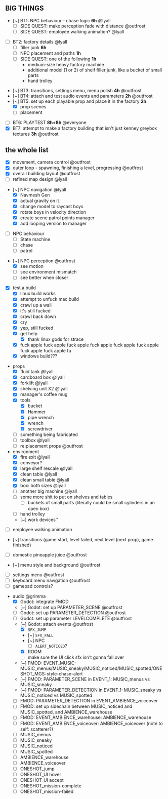 ## BIG THINGS

* [~] BT1: NPC behaviour - chase logic **6h** @lyall
	* [ ] SIDE QUEST: make perception fade with distance @outfrost
	* [ ] SIDE QUEST: employee walking animation? @lyall
* [ ] BT2: factory details @lyall
	* [ ] filler junk **6h**
	* [ ] NPC placement and paths **1h**
	* [ ] SIDE QUEST: one of the following **1h**
		* medium-size heavy factory machine
		* additional model (1 or 2) of shelf filler junk, like a bucket of small parts
		* hand trolley
* [~] BT3: transitions, settings menu, menu polish **4h** @outfrost
* [~] BT4: attach and test audio events and parameters **2h** @outfrost
* [~] BT5: set up each playable prop and place it in the factory **2h**
	* [x] prop scenes
	* [ ] placement
* [ ] BT6: PLAYTEST **8h+8h** @everyone
* [x] BT7: attempt to make a factory building that isn't just kenney greybox textures **3h** @outfrost

## the whole list

* [x] movement, camera control @outfrost
* [x] outer loop - spawning, finishing a level, progressing @outfrost
* [x] overall building layout @outfrost
* [ ] refined map design @lyall
* [~] NPC navigation @lyall
	* [x] Navmesh Gen
	* [x] actual gravity on it
	* [x] change model to raycast boys
	* [x] rotate boys in velocity direction
	* [x] create scene patrol points manager
	* [x] add looping version to manager
* [ ] NPC behaviour
	* [ ] State machine
	* [ ] chase
	* [ ] patrol
* [~] NPC perception @outfrost
	* [x] see motion
	* [ ] see environment mismatch
	* [ ] see better when closer
* [x] test a build
	* [x] linux build works
	* [x] attempt to unfuck mac build
	* [x] crawl up a wall
	* [x] it's still fucked
	* [x] crawl back down
	* [x] cry
	* [x] yep, still fucked
	* [x] get help
		* [x] thank linux gods for strace
	* [x] fuck apple fuck apple fuck apple fuck apple fuck apple fuck apple fuck apple fuck apple fu
	* [x] windows build???
* props
	* [x] fluid tank @lyall
	* [x] cardboard box @lyall
	* [x] forklift @lyall
	* [x] shelving unit X2 @lyall
	* [x] manager's coffee mug
	* [x] tools
		* [x] bucket
		* [x] Hammer
		* [x] pipe wrench
		* [x] wrench
		* [x] screwdriver
	* [ ] something being fabricated
	* [ ] toolbox @lyall
	* [ ] re:placement props @outfrost
* environment
	* [x] fire exit @lyall
	* [x] conveyor?
	* [x] large shelf rescale @lyall
	* [x] clean table @lyall
	* [x] clean small table @lyall
	* [x] box: both sizes @lyall
	* [ ] another big machine @lyall
	* [ ] some more shit to put on shelves and tables
		* [ ] buckets of small parts (literally could be small cylinders in an open box)
	* [ ] hand trolley
	* [~] work devices™
* [ ] employee walking animation
* [~] transitions (game start, level failed, next level (next prop), game finished)
* [ ] domestic pineapple juice @outfrost
* [~] menu style and background @outfrost
* [ ] settings menu @outfrost
* [ ] keyboard menu navigation @outfrost
* [ ] gamepad controls?
* audio @grimma
	* [x] Godot: integrate FMOD
	* [~] Godot: set up PARAMETER_SCENE @outfrost
	* [ ] Godot: set up PARAMETER_DETECTION @outfrost
	* [ ] Godot: set up parameter LEVELCOMPLETE @outfrost
	* [~] Godot: attach events @outfrost
		* [x] `SFX_JUMP`
		* [~] `SFX_FALL`
		* [~] NPC
			* [ ] `ALERT_NOTICED`?
		* [x] ROOM
		* [ ] make sure the UI click sfx isn't gonna fall over
	* [~] FMOD: EVENT_MUSIC: MUSIC_menus/MUSIC_sneaky/MUSIC_noticed/MUSIC_spotted/ONESHOT_MGS-style-chase-alert
	* [~] FMOD: PARAMETER_SCENE in EVENT_1: MUSIC_menus vs MUSIC_sneaky
	* [~] FMOD: PARAMETER_DETECTION in EVENT_1: MUSIC_sneaky vs MUSIC_noticed vs MUSIC_spotted
	* [ ] FMOD: PARAMETER_DETECTION in EVENT_AMBIENCE_voiceover
	* [ ] FMOD: set up sidechain between MUSIC_noticed and MUSIC_spotted, and AMBIENCE_warehouse
	* [ ] FMOD: EVENT_AMBIENCE_warehouse: AMBIENCE_warehouse
	* [ ] FMOD: EVENT_AMBIENCE_voiceover: AMBIENCE_voiceover (note to self: scatterer?)
	* [ ] MUSIC_menus
	* [ ] MUSIC_sneaky
	* [ ] MUSIC_noticed
	* [ ] MUSIC_spotted
	* [ ] AMBIENCE_warehouse
	* [ ] AMBIENCE_voiceover
	* [ ] ONESHOT_jump
	* [ ] ONESHOT_UI hover
	* [ ] ONESHOT_UI accept
	* [ ] ONESHOT_mission-complete
	* [ ] ONESHOT_mission-failed
